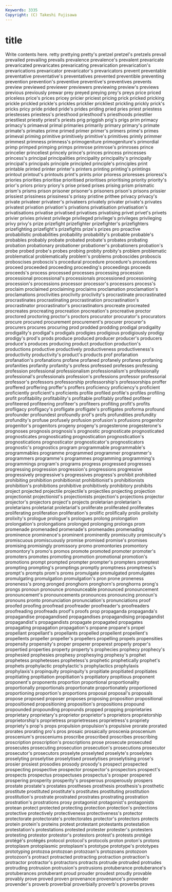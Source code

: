 ```yaml
---
Keywords: 3335 
Copyright: (C) Takeshi Fujisawa
---
```


# title

Write contents here.
retty prettying pretty's pretzel pretzel's pretzels
prevail prevailed prevailing prevails prevalence prevalence's prevalent prevaricate prevaricated prevaricates
prevaricating prevarication prevarication's prevarications prevaricator prevaricator's prevaricators prevent preventable preventative
preventative's preventatives prevented preventible preventing prevention prevention's preventive preventive's preventives
prevents preview previewed previewer previewers previewing preview's previews previous previously
prewar prey preyed preying prey's preys price priced priceless price's
prices pricey pricier priciest pricing prick pricked pricking prickle prickled
prickle's prickles pricklier prickliest prickling prickly prick's pricks pricy pride
prided pride's prides priding pried pries priest priestess priestesses priestess's
priesthood priesthood's priesthoods priestlier priestliest priestly priest's priests prig priggish
prig's prigs prim primacy primacy's primaeval primal primaries primarily primary
primary's primate primate's primates prime primed primer primer's primers prime's
primes primeval priming primitive primitively primitive's primitives primly primmer primmest
primness primness's primogeniture primogeniture's primordial primp primped primping primps primrose
primrose's primroses prince princelier princeliest princely prince's princes princess princesses
princess's principal principalities principality principality's principally principal's principals principle principled
principle's principles print printable printed printer printer's printers printing printing's
printings printout printout's printouts print's prints prior prioress prioresses prioress's
priories priorities prioritise prioritised prioritises prioritising priority priority's prior's priors
priory priory's prise prised prises prising prism prismatic prism's prisms
prison prisoner prisoner's prisoners prison's prisons prissier prissiest prissiness prissiness's
prissy pristine prithee privacy privacy's private privateer privateer's privateers privately
privater private's privates privatest privation privation's privations privatisation privatisation's privatisations
privatise privatised privatises privatising privet privet's privets privier privies priviest
privilege privileged privilege's privileges privileging privy privy's prize prizefight prizefighter
prizefighter's prizefighters prizefighting prizefight's prizefights prize's prizes pro proactive probabilistic
probabilities probability probability's probable probable's probables probably probate probated probate's
probates probating probation probationary probationer probationer's probationers probation's probe probed
probe's probes probing probity probity's problem problematic problematical problematically problem's
problems proboscides proboscis proboscises proboscis's procedural procedure procedure's procedures proceed
proceeded proceeding proceeding's proceedings proceeds proceeds's process processed processes processing
procession processional processional's processionals processioned processioning procession's processions processor processor's
processors process's proclaim proclaimed proclaiming proclaims proclamation proclamation's proclamations proclivities
proclivity proclivity's procrastinate procrastinated procrastinates procrastinating procrastination procrastination's procrastinator procrastinator's
procrastinators procreate procreated procreates procreating procreation procreation's procreative proctor proctored
proctoring proctor's proctors procurator procurator's procurators procure procured procurement procurement's
procurer procurer's procurers procures procuring prod prodded prodding prodigal prodigality
prodigality's prodigal's prodigals prodigies prodigious prodigiously prodigy prodigy's prod's prods
produce produced producer producer's producers produce's produces producing product production
production's productions productive productively productiveness productiveness's productivity productivity's product's products
prof profanation profanation's profanations profane profaned profanely profanes profaning profanities
profanity profanity's profess professed professes professing profession professional professionalism professionalism's
professionally professional's professionals profession's professions professor professorial professor's professors professorship
professorship's professorships proffer proffered proffering proffer's proffers proficiency proficiency's proficient
proficiently proficient's proficients profile profiled profile's profiles profiling profit profitability
profitability's profitable profitably profited profiteer profiteered profiteering profiteer's profiteers profiting
profit's profits profligacy profligacy's profligate profligate's profligates proforma profound profounder
profoundest profoundly prof's profs profundities profundity profundity's profuse profusely profusion
profusion's profusions progenitor progenitor's progenitors progeny progeny's progesterone progesterone's prognoses
prognosis prognosis's prognostic prognosticate prognosticated prognosticates prognosticating prognostication prognostication's prognostications
prognosticator prognosticator's prognosticators prognostic's prognostics program programmable programmable's programmables programme
programmed programmer programmer's programmers programme's programmes programming programming's programmings program's
programs progress progressed progresses progressing progression progression's progressions progressive progressively
progressive's progressives progress's prohibit prohibited prohibiting prohibition prohibitionist prohibitionist's prohibitionists
prohibition's prohibitions prohibitive prohibitively prohibitory prohibits project projected projectile projectile's
projectiles projecting projection projectionist projectionist's projectionists projection's projections projector projector's
projectors project's projects proletarian proletarian's proletarians proletariat proletariat's proliferate proliferated
proliferates proliferating proliferation proliferation's prolific prolifically prolix prolixity prolixity's prologue
prologue's prologues prolong prolongation prolongation's prolongations prolonged prolonging prolongs prom
promenade promenaded promenade's promenades promenading prominence prominence's prominent prominently promiscuity
promiscuity's promiscuous promiscuously promise promised promise's promises promising promisingly promissory
promo promontories promontory promontory's promo's promos promote promoted promoter promoter's
promoters promotes promoting promotion promotional promotion's promotions prompt prompted prompter
prompter's prompters promptest prompting prompting's promptings promptly promptness promptness's prompt's
prompts prom's proms promulgate promulgated promulgates promulgating promulgation promulgation's pron
prone proneness proneness's prong pronged pronghorn pronghorn's pronghorns prong's prongs
pronoun pronounce pronounceable pronounced pronouncement pronouncement's pronouncements pronounces pronouncing pronoun's
pronouns pronto pronunciation pronunciation's pronunciations proof proofed proofing proofread proofreader
proofreader's proofreaders proofreading proofreads proof's proofs prop propaganda propaganda's propagandise
propagandised propagandises propagandising propagandist propagandist's propagandists propagate propagated propagates propagating
propagation propagation's propane propane's propel propellant propellant's propellants propelled propellent
propellent's propellents propeller propeller's propellers propelling propels propensities propensity propensity's
proper properer properest properly proper's propertied properties property property's prophecies
prophecy prophecy's prophesied prophesies prophesy prophesying prophesy's prophet prophetess prophetesses
prophetess's prophetic prophetically prophet's prophets prophylactic prophylactic's prophylactics prophylaxis prophylaxis's
propinquity propinquity's propitiate propitiated propitiates propitiating propitiation propitiation's propitiatory propitious
proponent proponent's proponents proportion proportional proportionality proportionally proportionals proportionate proportionately
proportioned proportioning proportion's proportions proposal proposal's proposals propose proposed proposer
proposes proposing proposition propositional propositioned propositioning proposition's propositions propound propounded
propounding propounds propped propping proprietaries proprietary proprietary's proprietor proprietor's proprietors
proprietorship proprietorship's proprietress proprietresses proprietress's propriety propriety's prop's props propulsion
propulsion's propulsive prorate prorated prorates prorating pro's pros prosaic prosaically
proscenia proscenium proscenium's prosceniums proscribe proscribed proscribes proscribing proscription proscription's
proscriptions prose prosecute prosecuted prosecutes prosecuting prosecution prosecution's prosecutions prosecutor
prosecutor's prosecutors proselyte proselyted proselyte's proselytes proselyting proselytise proselytised proselytises
proselytising prose's prosier prosiest prosodies prosody prosody's prospect prospected prospecting
prospective prospector prospector's prospectors prospect's prospects prospectus prospectuses prospectus's prosper
prospered prospering prosperity prosperity's prosperous prosperously prospers prostate prostate's prostates
prostheses prosthesis prosthesis's prosthetic prostitute prostituted prostitute's prostitutes prostituting prostitution
prostitution's prostrate prostrated prostrates prostrating prostration prostration's prostrations prosy protagonist
protagonist's protagonists protean protect protected protecting protection protection's protections protective
protectively protectiveness protectiveness's protector protectorate protectorate's protectorates protector's protectors protects
protein protein's proteins protest protestant protestants protestation protestation's protestations protested
protester protester's protesters protesting protestor protestor's protestors protest's protests protégé
protégé's protégés protocol protocol's protocols proton proton's protons protoplasm protoplasmic
protoplasm's prototype prototype's prototypes prototyping protozoa protozoan protozoan's protozoans protozoon
protozoon's protract protracted protracting protraction protraction's protractor protractor's protractors protracts
protrude protruded protrudes protruding protrusion protrusion's protrusions protuberance protuberance's protuberances
protuberant proud prouder proudest proudly provable provably prove proved proven
provenance provenance's provender provender's proverb proverbial proverbially proverb's proverbs proves

